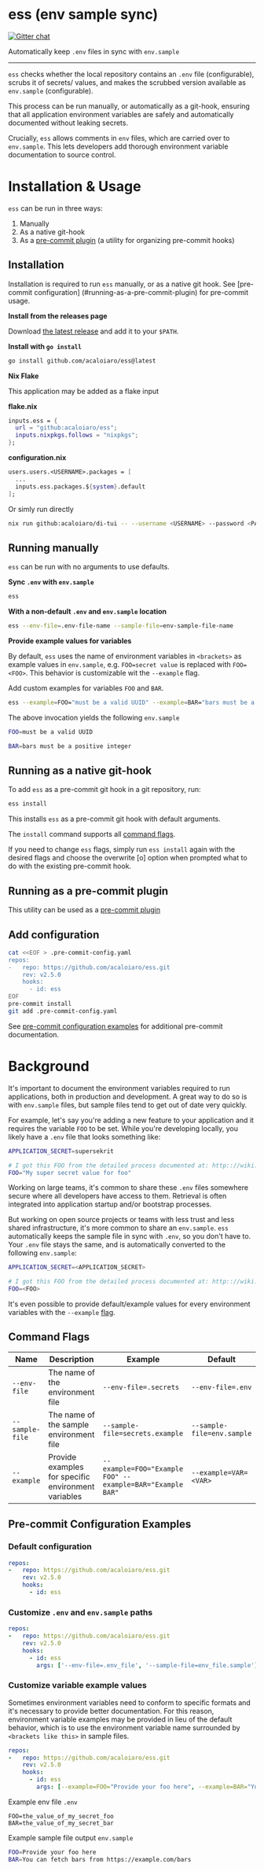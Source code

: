 # ess (env sample sync)

[![Gitter chat](https://badges.gitter.im/gitterHQ/gitter.png)](https://app.gitter.im/#/room/#env-sample-sync-dev:gitter.im)

Automatically keep `.env` files in sync with `env.sample`

---

`ess` checks whether the local repository contains an `.env` file (configurable), scrubs it of secrets/
values, and makes the scrubbed version available as `env.sample` (configurable).

This process can be run manually, or automatically as a git-hook, ensuring that all application environment variables
are safely and automatically documented without leaking secrets.

Crucially, `ess` allows comments in `env` files, which are carried over to `env.sample`. This lets
developers add thorough environment variable documentation to source control.

# Installation & Usage

`ess` can be run in three ways:

1. Manually
2. As a native git-hook
3. As a [pre-commit plugin](https://pre-commit.com/#install) (a utility for organizing pre-commit hooks)

## Installation

Installation is required to run `ess` manually, or as a native git hook. See [pre-commit configuration]
(#running-as-a-pre-commit-plugin) for pre-commit usage.


**Install from the releases page**

Download [the latest release](https://github.com/acaloiaro/ess/releases/latest) and add it to your `$PATH`.

**Install with `go install`**

```bash
go install github.com/acaloiaro/ess@latest
```

**Nix Flake**

This application may be added as a flake input

**flake.nix**
```nix
inputs.ess = {
  url = "github:acaloiaro/ess";
  inputs.nixpkgs.follows = "nixpkgs";
};
```

**configuration.nix**
```nix
users.users.<USERNAME>.packages = [
  ...
  inputs.ess.packages.${system}.default
];
```

Or simly run directly
```bash
nix run github:acaloiaro/di-tui -- --username <USERNAME> --password <PASSWORD>
```

## Running manually

`ess` can be run with no arguments to use defaults.

**Sync `.env` with `env.sample`**

```bash
ess
```


**With a non-default `.env` and `env.sample` location**

```bash
ess --env-file=.env-file-name --sample-file=env-sample-file-name
```

**Provide example values for variables**

By default, `ess` uses the name of environment variables in `<brackets>` as example values in `env.sample`,
e.g. `FOO=secret value` is replaced with `FOO=<FOO>`. This behavior is customizable wit the `--example` flag.

Add custom examples for variables `FOO` and `BAR`.

```bash
ess --example=FOO="must be a valid UUID" --example=BAR="bars must be a positive integer"
```

The above invocation yields the following `env.sample`


```bash
FOO=must be a valid UUID

BAR=bars must be a positive integer
```

## Running as a native git-hook

To add `ess` as a pre-commit git hook in a git repository, run:

```bash
ess install
```

This installs `ess` as a pre-commit git hook with default arguments.

The `install` command supports all [command flags](#command-flags).

If you need to change `ess` flags, simply run `ess install` again with the desired flags and
choose the overwrite [o] option when prompted what to do with the existing pre-commit hook.

## Running as a pre-commit plugin

This utility can be used as a [pre-commit plugin](https://pre-commit.com/#install)

## Add configuration
```bash
cat <<EOF > .pre-commit-config.yaml
repos:
-   repo: https://github.com/acaloiaro/ess.git
    rev: v2.5.0
    hooks:
      - id: ess
EOF
pre-commit install
git add .pre-commit-config.yaml
```

See [pre-commit configuration examples](#pre-commit-configuration-examples) for additional pre-commit documentation.

# Background

It's important to document the environment variables required to run applications, both in production and development. A
great way to do so is with `env.sample` files, but sample files tend to get out of date very quickly.

For example, let's say you're adding a new feature to your application and it requires the variable `FOO` to be set.
While you're developing locally, you likely have a `.env` file that looks something like:

```bash
APPLICATION_SECRET=supersekrit

# I got this FOO from the detailed process documented at: http:://wiki.example.com/how_to_get_a_foo
FOO="My super secret value for foo"
```

Working on large teams, it's common to share these `.env` files somewhere secure where all developers have access to
them. Retrieval is often integrated into application startup and/or bootstrap processes.

But working on open source projects or teams with less trust and less shared infrastructure, it's more common to share
an `env.sample`. `ess` automatically keeps the sample file in sync with `.env`, so you don't have to. Your
`.env` file stays the same, and is automatically converted to the following `env.sample`:

```bash
APPLICATION_SECRET=<APPLICATION_SECRET>

# I got this FOO from the detailed process documented at: http:://wiki.example.com/how_to_get_a_foo
FOO=<FOO>
```

It's even possible to provide default/example values for every environment variables with the `--example` [flag](#command-flags).

## Command Flags

| Name             | Description                                         | Example                                                   | Default                       |
| ---------------  | --------------------------------------------------- | --------------------------------------------------------- | ----------------------------- |
| `--env-file`     | The name of the environment file                    | `--env-file=.secrets`                                     | `--env-file=.env`             |
| `--sample-file`  | The name of the sample environment file             | `--sample-file=secrets.example`                           | `--sample-file=env.sample`    |
| `--example`      | Provide examples for specific environment variables | `--example=FOO="Example FOO" --example=BAR="Example BAR"` | `--example=VAR=<VAR>`    |

## Pre-commit Configuration Examples

### Default configuration

```yml
repos:
-   repo: https://github.com/acaloiaro/ess.git
    rev: v2.5.0
    hooks:
      - id: ess
```

### Customize `.env` and `env.sample` paths

```yml
repos:
-   repo: https://github.com/acaloiaro/ess.git
    rev: v2.5.0
    hooks:
      - id: ess
        args: ['--env-file=.env_file', '--sample-file=env_file.sample']
```

### Customize variable example values

Sometimes environment variables need to conform to specific formats and it's necessary to provide better documentation.
For this reason, environment variable examples may be provided in lieu of the default behavior, which is to use the
environment variable name surrounded by `<brackets like this>` in sample files.

```yml
repos:
-   repo: https://github.com/acaloiaro/ess.git
    rev: v2.5.0
    hooks:
      - id: ess
        args: [--example=FOO="Provide your foo here", --example=BAR="You can fetch bars from https://example.com/bars"]
```

Example env file
`.env`
```
FOO=the_value_of_my_secret_foo
BAR=the_value_of_my_secret_bar
```

Example sample file output
`env.sample`
```bash
FOO=Provide your foo here
BAR=You can fetch bars from https://example.com/bars
```

